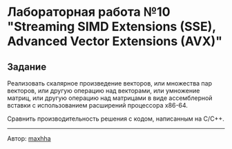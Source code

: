 # Лабораторная работа №10 "Streaming SIMD Extensions (SSE), Advanced Vector Extensions (AVX)"

## Задание

Реализовать скалярное произведение векторов, или множества пар векторов,
или другую операцию над векторами, или умножение матриц, или другую операцию
над матрицами в виде ассемблерной вставки с использованием расширений
процессора x86-64.

Сравнить производительность решения с кодом, написанным на C/C++.

---

Автор: [maxhha](https://github.com/maxhha)
